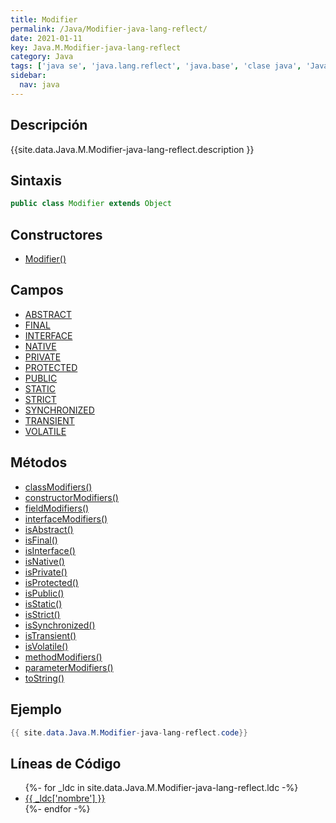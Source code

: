 ```yaml
---
title: Modifier
permalink: /Java/Modifier-java-lang-reflect/
date: 2021-01-11
key: Java.M.Modifier-java-lang-reflect
category: Java
tags: ['java se', 'java.lang.reflect', 'java.base', 'clase java', 'Java 1.1']
sidebar: 
  nav: java
---
```


## Descripción
{{site.data.Java.M.Modifier-java-lang-reflect.description }}

## Sintaxis
~~~java
public class Modifier extends Object
~~~

## Constructores
* [Modifier()](/Java/Modifier-java-lang-reflect/Modifier/)

## Campos
* [ABSTRACT](/Java/Modifier-java-lang-reflect/ABSTRACT)
* [FINAL](/Java/Modifier-java-lang-reflect/FINAL)
* [INTERFACE](/Java/Modifier-java-lang-reflect/INTERFACE)
* [NATIVE](/Java/Modifier-java-lang-reflect/NATIVE)
* [PRIVATE](/Java/Modifier-java-lang-reflect/PRIVATE)
* [PROTECTED](/Java/Modifier-java-lang-reflect/PROTECTED)
* [PUBLIC](/Java/Modifier-java-lang-reflect/PUBLIC)
* [STATIC](/Java/Modifier-java-lang-reflect/STATIC)
* [STRICT](/Java/Modifier-java-lang-reflect/STRICT)
* [SYNCHRONIZED](/Java/Modifier-java-lang-reflect/SYNCHRONIZED)
* [TRANSIENT](/Java/Modifier-java-lang-reflect/TRANSIENT)
* [VOLATILE](/Java/Modifier-java-lang-reflect/VOLATILE)

## Métodos
* [classModifiers()](/Java/Modifier-java-lang-reflect/classModifiers)
* [constructorModifiers()](/Java/Modifier-java-lang-reflect/constructorModifiers)
* [fieldModifiers()](/Java/Modifier-java-lang-reflect/fieldModifiers)
* [interfaceModifiers()](/Java/Modifier-java-lang-reflect/interfaceModifiers)
* [isAbstract()](/Java/Modifier-java-lang-reflect/isAbstract)
* [isFinal()](/Java/Modifier-java-lang-reflect/isFinal)
* [isInterface()](/Java/Modifier-java-lang-reflect/isInterface)
* [isNative()](/Java/Modifier-java-lang-reflect/isNative)
* [isPrivate()](/Java/Modifier-java-lang-reflect/isPrivate)
* [isProtected()](/Java/Modifier-java-lang-reflect/isProtected)
* [isPublic()](/Java/Modifier-java-lang-reflect/isPublic)
* [isStatic()](/Java/Modifier-java-lang-reflect/isStatic)
* [isStrict()](/Java/Modifier-java-lang-reflect/isStrict)
* [isSynchronized()](/Java/Modifier-java-lang-reflect/isSynchronized)
* [isTransient()](/Java/Modifier-java-lang-reflect/isTransient)
* [isVolatile()](/Java/Modifier-java-lang-reflect/isVolatile)
* [methodModifiers()](/Java/Modifier-java-lang-reflect/methodModifiers)
* [parameterModifiers()](/Java/Modifier-java-lang-reflect/parameterModifiers)
* [toString()](/Java/Modifier-java-lang-reflect/toString)

## Ejemplo
~~~java
{{ site.data.Java.M.Modifier-java-lang-reflect.code}}
~~~

## Líneas de Código
<ul>
{%- for _ldc in site.data.Java.M.Modifier-java-lang-reflect.ldc -%}
   <li>
       <a href="{{_ldc['url'] }}">{{ _ldc['nombre'] }}</a>
   </li>
{%- endfor -%}
</ul>
